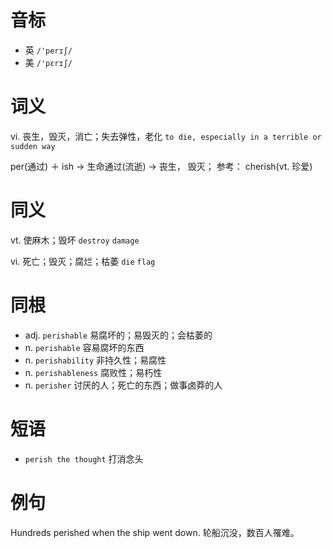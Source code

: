 # 音标

- 英 `/'perɪʃ/`
- 美 `/'pɛrɪʃ/`

# 词义

vi. 丧生，毁灭，消亡；失去弹性，老化
`to die, especially in a terrible or sudden way`



per(通过) ＋ ish → 生命通过(流逝) → 丧生， 毁灭； 参考： cherish(vt. 珍爱)

# 同义

vt. 使麻木；毁坏
`destroy` `damage`

vi. 死亡；毁灭；腐烂；枯萎
`die` `flag`

# 同根

- adj. `perishable` 易腐坏的；易毁灭的；会枯萎的
- n. `perishable` 容易腐坏的东西
- n. `perishability` 非持久性；易腐性
- n. `perishableness` 腐败性；易朽性
- n. `perisher` 讨厌的人；死亡的东西；做事卤莽的人

# 短语

- `perish the thought` 打消念头

# 例句

Hundreds perished when the ship went down.
轮船沉没，数百人罹难。


